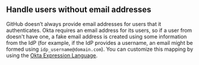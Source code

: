## Handle users without email addresses

GitHub doesn’t always provide email addresses for users that it authenticates. Okta requires an email address for its users, so if a user from <StackSelector snippet="idp" noSelector inline /> doesn't have one, a fake email address is created using some information from the IdP (for example, if the IdP provides a username, an email might be formed using `idp_username@domain.com`). You can customize this mapping by using the [Okta Expression Language](/docs/reference/okta-expression-language/).
